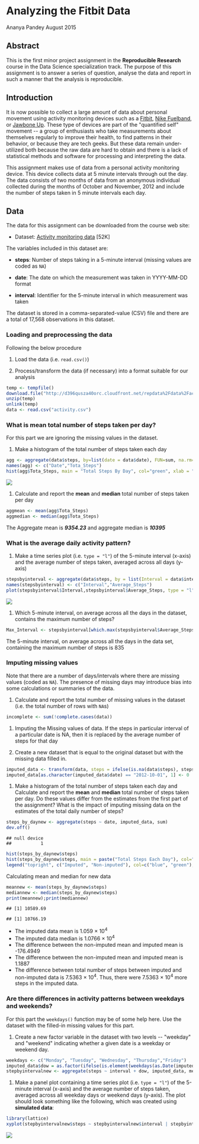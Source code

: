 Analyzing the Fitbit Data
=========================

Ananya Pandey
August 2015

Abstract
--------

This is the first minor project assignment in the **Reproducible Research** course in the Data Science specialization track. The purpose of this assignment is to answer a series of question, analyse the data and report in such a manner that the analysis is reproducible.

Introduction
------------

It is now possible to collect a large amount of data about personal movement using activity monitoring devices such as a [Fitbit](http://www.fitbit.com), [Nike Fuelband](http://www.nike.com/us/en_us/c/nikeplus-fuelband), or [Jawbone Up](https://jawbone.com/up). These type of devices are part of the "quantified self" movement -- a group of enthusiasts who take measurements about themselves regularly to improve their health, to find patterns in their behavior, or because they are tech geeks. But these data remain under-utilized both because the raw data are hard to obtain and there is a lack of statistical methods and software for processing and interpreting the data.

This assignment makes use of data from a personal activity monitoring device. This device collects data at 5 minute intervals through out the day. The data consists of two months of data from an anonymous individual collected during the months of October and November, 2012 and include the number of steps taken in 5 minute intervals each day.

Data
----

The data for this assignment can be downloaded from the course web site:

-   Dataset: [Activity monitoring data](https://d396qusza40orc.cloudfront.net/repdata%2Fdata%2Factivity.zip) [52K]

The variables included in this dataset are:

-   **steps**: Number of steps taking in a 5-minute interval (missing values are coded as `NA`)

-   **date**: The date on which the measurement was taken in YYYY-MM-DD format

-   **interval**: Identifier for the 5-minute interval in which measurement was taken

The dataset is stored in a comma-separated-value (CSV) file and there are a total of 17,568 observations in this dataset.

### Loading and preprocessing the data

Following the below procedure

1.  Load the data (i.e. `read.csv()`)

2.  Process/transform the data (if necessary) into a format suitable for our analysis

``` r
temp <- tempfile()
download.file("http://d396qusza40orc.cloudfront.net/repdata%2Fdata%2Factivity.zip",temp)
unzip(temp)
unlink(temp)
data <- read.csv("activity.csv")
```

### What is mean total number of steps taken per day?

For this part we are ignoring the missing values in the dataset.

1.  Make a histogram of the total number of steps taken each day

``` r
agg <- aggregate(data$steps, by=list(date = data$date), FUN=sum, na.rm=TRUE)
names(agg) <- c("Date","Tota_Steps")
hist(agg$Tota_Steps, main = "Total Steps By Day", col="green", xlab = "Total Steps", ylab="Frequency")
```

![](PA1_template_files/figure-markdown_github/Histogram-1.png)

1.  Calculate and report the **mean** and **median** total number of steps taken per day

``` r
aggmean <- mean(agg$Tota_Steps)
aggmedian <- median(agg$Tota_Steps)
```

The Aggregate mean is ***9354.23*** and aggregate median is ***10395***

### What is the average daily activity pattern?

1.  Make a time series plot (i.e. `type = "l"`) of the 5-minute interval (x-axis) and the average number of steps taken, averaged across all days (y-axis)

``` r
stepsbyinterval <- aggregate(data$steps, by = list(Interval = data$interval),mean, na.rm=TRUE)
names(stepsbyinterval) <- c("Interval","Average_Steps")
plot(stepsbyinterval$Interval,stepsbyinterval$Average_Steps, type = "l", main = "Average Steps By Interval", xlab="Interval", ylab="Number Of Steps")
```

![](PA1_template_files/figure-markdown_github/StepsByInterval-1.png)

1.  Which 5-minute interval, on average across all the days in the dataset, contains the maximum number of steps?

``` r
Max_Interval <- stepsbyinterval[which.max(stepsbyinterval$Average_Steps),1]
```

The 5-minute interval, on average across all the days in the data set, containing the maximum number of steps is 835

### Imputing missing values

Note that there are a number of days/intervals where there are missing values (coded as `NA`). The presence of missing days may introduce bias into some calculations or summaries of the data.

1.  Calculate and report the total number of missing values in the dataset (i.e. the total number of rows with `NA`s)

``` r
incomplete <- sum(!complete.cases(data))
```

1.  Imputing the Missing values of data. If the steps in particular interval of a particular date is NA, then it is replaced by the average number of steps for that day

2.  Create a new dataset that is equal to the original dataset but with the missing data filled in.

``` r
imputed_data <- transform(data, steps = ifelse(is.na(data$steps), stepsbyinterval$Average_Steps[match(data$interval, stepsbyinterval$Interval)], data$steps))
imputed_data[as.character(imputed_data$date) == "2012-10-01", 1] <- 0
```

1.  Make a histogram of the total number of steps taken each day and Calculate and report the **mean** and **median** total number of steps taken per day. Do these values differ from the estimates from the first part of the assignment? What is the impact of imputing missing data on the estimates of the total daily number of steps?

``` r
steps_by_daynew <- aggregate(steps ~ date, imputed_data, sum)
dev.off()
```

    ## null device 
    ##           1

``` r
hist(steps_by_daynew$steps)
hist(steps_by_daynew$steps, main = paste("Total Steps Each Day"), col="blue", xlab ="Number of Steps", ylab="Frequency", add = TRUE)
legend("topright", c("Imputed", "Non-imputed"), col=c("blue", "green"), lwd=10)
```

Calculating mean and median for new data

``` r
meannew <- mean(steps_by_daynew$steps)
mediannew <- median(steps_by_daynew$steps)
print(meannew);print(mediannew)
```

    ## [1] 10589.69

    ## [1] 10766.19

-   The imputed data mean is 1.059 × 10<sup>4</sup>
-   The imputed data median is 1.0766 × 10<sup>4</sup>
-   The difference between the non-imputed mean and imputed mean is -176.4949
-   The difference between the non-imputed mean and imputed mean is 1.1887
-   The difference between total number of steps between imputed and non-imputed data is 7.5363 × 10<sup>4</sup>. Thus, there were 7.5363 × 10<sup>4</sup> more steps in the imputed data.

### Are there differences in activity patterns between weekdays and weekends?

For this part the `weekdays()` function may be of some help here. Use the dataset with the filled-in missing values for this part.

1.  Create a new factor variable in the dataset with two levels -- "weekday" and "weekend" indicating whether a given date is a weekday or weekend day.

``` r
weekdays <- c("Monday", "Tuesday", "Wednesday", "Thursday","Friday")
imputed_data$dow = as.factor(ifelse(is.element(weekdays(as.Date(imputed_data$date)),weekdays), "Weekday", "Weekend"))
stepbyintervalnew <- aggregate(steps ~ interval + dow, imputed_data, mean)
```

1.  Make a panel plot containing a time series plot (i.e. `type = "l"`) of the 5-minute interval (x-axis) and the average number of steps taken, averaged across all weekday days or weekend days (y-axis). The plot should look something like the following, which was created using **simulated data**:

``` r
library(lattice)
xyplot(stepbyintervalnew$steps ~ stepbyintervalnew$interval | stepbyintervalnew$dow , main = "Average Step Per Day By Interval", xlab="Interval",ylab="Steps",type="l")
```

![](PA1_template_files/figure-markdown_github/unnamed-chunk-7-1.png)
